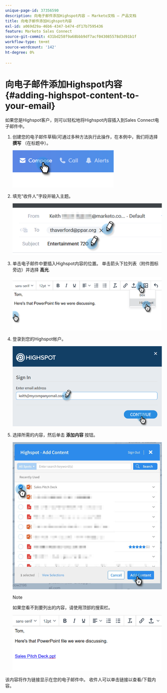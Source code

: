 ```yaml
---
unique-page-id: 37356590
description: 向电子邮件添加Highspot内容 — Marketo文档 — 产品文档
title: 向电子邮件添加Highspot内容
exl-id: a069d29a-46b6-4347-b474-df17b7595436
feature: Marketo Sales Connect
source-git-commit: 431bd258f9a68bbb9df7acf043085578d3d91b1f
workflow-type: tm+mt
source-wordcount: '142'
ht-degree: 0%

---
```


# 向电子邮件添加Highspot内容 {#adding-highspot-content-to-your-email}

如果您是Highspot客户，则可以轻松地将Highspot内容插入到Sales Connect电子邮件中。

1. 创建您的电子邮件草稿(可通过多种方法执行此操作，在本例中，我们将选择 **撰写** （在标题中）。

   ![](assets/one-5.png)

1. 填充“收件人”字段并输入主题。

   ![](assets/two-5.png)

1. 单击电子邮件中要插入Highspot内容的位置。 单击箭头下拉列表（附件图标旁边）并选择 **高光**.

   ![](assets/three-5.png)

1. 登录到您的Highspot帐户。

   ![](assets/four-5.png)

1. 选择所需的内容，然后单击 **添加内容** 按钮。

   ![](assets/five-3.png)

   >[!NOTE]
   >
   >如果您看不到要列出的内容，请使用顶部的搜索栏。

   ![](assets/six.png)

该内容将作为链接显示在您的电子邮件中。 收件人可以单击链接以查看/下载内容。
